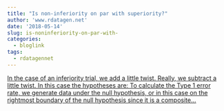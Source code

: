 ```yaml
---
title: "Is non-inferiority on par with superiority?"
author: 'www.rdatagen.net'
date: '2018-05-14'
slug: is-noninferiority-on-par-with-
categories:
  - bloglink
tags:
  - rdatagennet
---
```


[In the case of an inferiority trial, we add a little twist. Really, we subtract a little twist. In this case the hypotheses are: To calculate the Type 1 error rate, we generate data under the null hypothesis, or in this case on the rightmost boundary of the null hypothesis since it is a composite...<click to read more>](https://www.rdatagen.net/post/are-non-inferiority-trials-inferior/)

